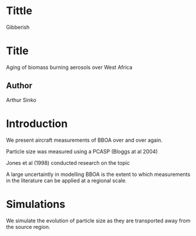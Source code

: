 # Tittle
Gibberish

# Title
Aging of biomass burning aerosols over West Africa

## Author
Arthur Sinko

# Introduction
We present aircraft measurements of BBOA over and over again.

Particle size was measured using a PCASP (Bloggs at al 2004)

Jones et al (1998) conducted research on the topic


A large uncertaintly in modelling BBOA is the extent to which measurements in the literature can be applied at a regional scale.


# Simulations
We simulate the evolution of particle size as they are transported away from the source region.


